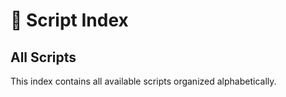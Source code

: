 # 📇 Script Index

## All Scripts

This index contains all available scripts organized alphabetically.

